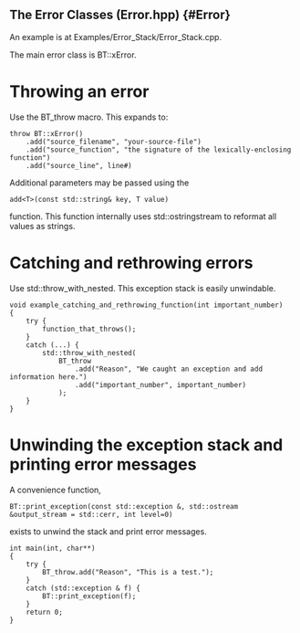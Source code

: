 The Error Classes (Error.hpp) {#Error}
----------------------

An example is at Examples/Error_Stack/Error_Stack.cpp.

The main error class is BT::xError. 

# Throwing an error

Use the BT_throw macro. This expands to:
```
throw BT::xError()
	.add("source_filename", "your-source-file")
	.add("source_function", "the signature of the lexically-enclosing function")
	.add("source_line", line#)
```

Additional parameters may be passed using the 
```
add<T>(const std::string& key, T value)
```
function. This function internally uses std::ostringstream to 
reformat all values as strings.

# Catching and rethrowing errors

Use std::throw_with_nested. This exception stack is easily unwindable.

```
void example_catching_and_rethrowing_function(int important_number)
{
	try {
		function_that_throws();
	}
	catch (...) {
		std::throw_with_nested(
			BT_throw
				.add("Reason", "We caught an exception and add information here.")
				.add("important_number", important_number)
			);
	}
}
```

# Unwinding the exception stack and printing error messages

A convenience function, 
```
BT::print_exception(const std::exception &, std::ostream &output_stream = std::cerr, int level=0)
```
exists to unwind the stack and print error messages.

```
int main(int, char**)
{
	try {
		BT_throw.add("Reason", "This is a test.");
	}
	catch (std::exception & f) {
		BT::print_exception(f);
	}
	return 0;
}
```
